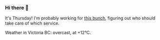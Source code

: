 ### Hi there :wave:

It's Thursday! I'm probably working for [this bunch](https://github.com/kohofinancial), figuring out who should take care of which service.

Weather in Victoria BC: overcast, at +12°C.
